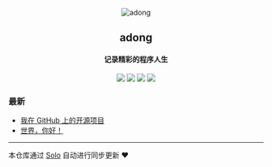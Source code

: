 <p align="center"><img alt="adong" src="https://static.b3log.org/images/brand/solo-32.png"></p><h2 align="center">
adong
</h2>

<h4 align="center">记录精彩的程序人生</h4>
<p align="center"><a title="adong" target="_blank" href="https://github.com/adongs/solo-blog"><img src="https://img.shields.io/github/last-commit/adongs/solo-blog.svg?style=flat-square&color=FF9900"></a>
<a title="GitHub repo size in bytes" target="_blank" href="https://github.com/adongs/solo-blog"><img src="https://img.shields.io/github/repo-size/adongs/solo-blog.svg?style=flat-square"></a>
<a title="Solo Version" target="_blank" href="https://github.com/b3log/solo/releases"><img src="https://img.shields.io/badge/solo-3.6.3-f1e05a.svg?style=flat-square&color=blueviolet"></a>
<a title="Hits" target="_blank" href="https://github.com/b3log/hits"><img src="https://hits.b3log.org/adongs/solo-blog.svg"></a></p>

### 最新

* [我在 GitHub 上的开源项目](https://adongs.com/my-github-repos)
* [世界，你好！](https://adongs.com/hello-solo)



---

本仓库通过 [Solo](https://github.com/b3log/solo) 自动进行同步更新 ❤️ 